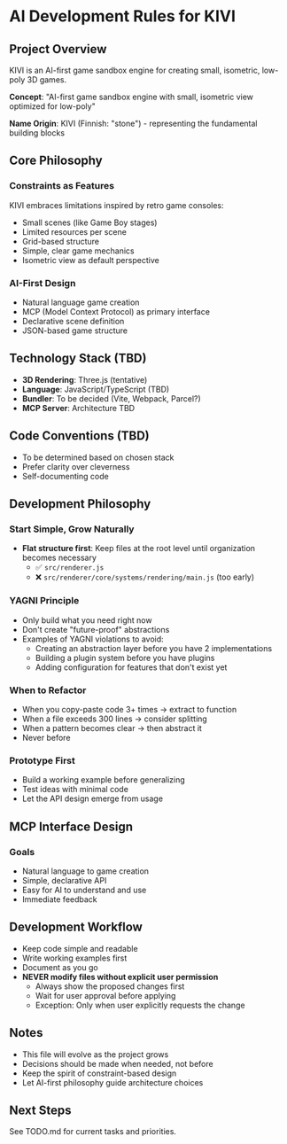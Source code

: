 # AI Development Rules for KIVI

## Project Overview
KIVI is an AI-first game sandbox engine for creating small, isometric, low-poly 3D games.

**Concept**: "AI-first game sandbox engine with small, isometric view optimized for low-poly"

**Name Origin**: KIVI (Finnish: "stone") - representing the fundamental building blocks

## Core Philosophy

### Constraints as Features
KIVI embraces limitations inspired by retro game consoles:
- Small scenes (like Game Boy stages)
- Limited resources per scene
- Grid-based structure
- Simple, clear game mechanics
- Isometric view as default perspective

### AI-First Design
- Natural language game creation
- MCP (Model Context Protocol) as primary interface
- Declarative scene definition
- JSON-based game structure

## Technology Stack (TBD)
- **3D Rendering**: Three.js (tentative)
- **Language**: JavaScript/TypeScript (TBD)
- **Bundler**: To be decided (Vite, Webpack, Parcel?)
- **MCP Server**: Architecture TBD

## Code Conventions (TBD)
- To be determined based on chosen stack
- Prefer clarity over cleverness
- Self-documenting code

## Development Philosophy

### Start Simple, Grow Naturally
- **Flat structure first**: Keep files at the root level until organization becomes necessary
  - ✅ `src/renderer.js`
  - ❌ `src/renderer/core/systems/rendering/main.js` (too early)

### YAGNI Principle
- Only build what you need right now
- Don't create "future-proof" abstractions
- Examples of YAGNI violations to avoid:
  - Creating an abstraction layer before you have 2 implementations
  - Building a plugin system before you have plugins
  - Adding configuration for features that don't exist yet

### When to Refactor
- When you copy-paste code 3+ times → extract to function
- When a file exceeds 300 lines → consider splitting
- When a pattern becomes clear → then abstract it
- Never before

### Prototype First
- Build a working example before generalizing
- Test ideas with minimal code
- Let the API design emerge from usage

## MCP Interface Design

### Goals
- Natural language to game creation
- Simple, declarative API
- Easy for AI to understand and use
- Immediate feedback

## Development Workflow
- Keep code simple and readable
- Write working examples first
- Document as you go
- **NEVER modify files without explicit user permission**
  - Always show the proposed changes first
  - Wait for user approval before applying
  - Exception: Only when user explicitly requests the change

## Notes
- This file will evolve as the project grows
- Decisions should be made when needed, not before
- Keep the spirit of constraint-based design
- Let AI-first philosophy guide architecture choices

## Next Steps
See TODO.md for current tasks and priorities.
